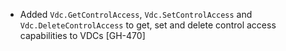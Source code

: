 * Added `Vdc.GetControlAccess`, `Vdc.SetControlAccess` and `Vdc.DeleteControlAccess` to get, set and delete control access capabilities to VDCs [GH-470]
